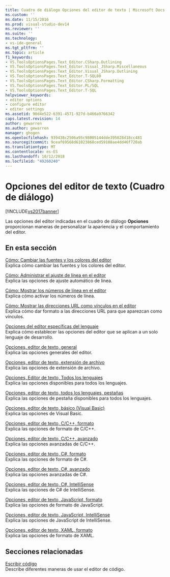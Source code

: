 ```yaml
---
title: Cuadro de diálogo Opciones del editor de texto | Microsoft Docs
ms.custom: ''
ms.date: 11/15/2016
ms.prod: visual-studio-dev14
ms.reviewer: ''
ms.suite: ''
ms.technology:
- vs-ide-general
ms.tgt_pltfrm: ''
ms.topic: article
f1_keywords:
- VS.ToolsOptionsPages.Text_Editor.CSharp.Outlining
- VS.ToolsOptionsPages.Text_Editor.Visual_JSharp.Miscellaneous
- VS.ToolsOptionsPages.Text_Editor.Visual_JSharp.Outlining
- VS.ToolsOptionsPages.Text_Editor.T-SQL80
- VS.ToolsOptionsPages.Text_Editor.CSharp.Formatting
- VS.ToolsOptionsPages.Text_Editor.PL/SQL
- VS.ToolsOptionsPages.Text_Editor.T-SQL
helpviewer_keywords:
- editor options
- configure editor
- editor settings
ms.assetid: 90d4e522-6391-4571-927d-b466a9766342
caps.latest.revision: 14
author: gewarren
ms.author: gewarren
manager: ghogen
ms.openlocfilehash: 939438c2506a95c98005144dde395028d18cc481
ms.sourcegitcommit: 9ceaf69568d61023868ced59108ae4dd46f720ab
ms.translationtype: MT
ms.contentlocale: es-ES
ms.lasthandoff: 10/12/2018
ms.locfileid: "49260240"
---
```

# <a name="text-editor-options-dialog-box"></a>Opciones del editor de texto (Cuadro de diálogo)
[!INCLUDE[vs2017banner](../../includes/vs2017banner.md)]

  
Las opciones del editor indicadas en el cuadro de diálogo **Opciones** proporcionan maneras de personalizar la apariencia y el comportamiento del editor.  
  
## <a name="in-this-section"></a>En esta sección  
 [Cómo: Cambiar las fuentes y los colores del editor](../../ide/reference/how-to-change-fonts-and-colors-in-the-editor.md)  
 Explica cómo cambiar las fuentes y los colores del editor.  
  
 [Cómo: Administrar el ajuste de línea en el editor](../../ide/reference/how-to-manage-word-wrap-in-the-editor.md)  
 Explica las opciones de ajuste automático de línea.  
  
 [Cómo: Mostrar los números de línea en el editor](../../ide/reference/how-to-display-line-numbers-in-the-editor.md)  
 Explica cómo activar los números de línea.  
  
 [Cómo: Mostrar las direcciones URL como vínculos en el editor](../../ide/reference/how-to-display-urls-as-links-in-the-editor.md)  
 Explica cómo dar formato a las direcciones URL para que aparezcan como vínculos.  
  
 [Opciones del editor específicas del lenguaje](../../ide/reference/setting-language-specific-editor-options.md)  
 Explica cómo establecer las opciones del editor que se aplican a un solo lenguaje de desarrollo.  
  
 [Opciones, editor de texto, general](../../ide/reference/options-text-editor-general.md)  
 Explica las opciones generales del editor.  
  
 [Opciones, editor de texto, extensión de archivo](../../ide/reference/options-text-editor-file-extension.md)  
 Explica las opciones de extensión de archivo.  
  
 [Opciones, Editor de texto, Todos los lenguajes](../../ide/reference/options-text-editor-all-languages.md)  
 Explica las opciones disponibles para todos los lenguajes.  
  
 [Opciones, editor de texto, todos los lenguajes, pestañas](../../ide/reference/options-text-editor-all-languages-tabs.md)  
 Explica las opciones de pestaña disponibles para todos los lenguajes.  
  
 [Opciones, editor de texto, básico (Visual Basic)](../../ide/reference/options-text-editor-basic-visual-basic.md)  
 Explica las opciones de Visual Basic.  
  
 [Opciones, editor de texto, C/C++, formato](../../ide/reference/options-text-editor-c-cpp-formatting.md)  
 Explica las opciones de formato de C/C++.  
  
 [Opciones, editor de texto, C/C++, avanzado](../../ide/reference/options-text-editor-c-cpp-advanced.md)  
 Explica las opciones avanzadas de C/C++.  
  
 [Opciones, editor de texto, C#, formato](../../ide/reference/options-text-editor-csharp-formatting.md)  
 Explica las opciones de formato de C#.  
  
 [Opciones, editor de texto, C#, avanzado](../../ide/reference/options-text-editor-csharp-advanced.md)  
 Explica las opciones avanzadas de C#.  
  
 [Opciones, editor de texto, C#, IntelliSense](../../ide/reference/options-text-editor-csharp-intellisense.md)  
 Explica las opciones de C# de IntelliSense.  
  
 [Opciones, editor de texto, JavaScript, formato](../../ide/reference/options-text-editor-javascript-formatting.md)  
 Explica las opciones de formato de JavaScript.  
  
 [Opciones, editor de texto, JavaScript, IntelliSense](../../ide/reference/options-text-editor-javascript-intellisense.md)  
 Explica las opciones de JavaScript de IntelliSense.  
  
 [Opciones, editor de texto, XAML, formato](../../ide/reference/options-text-editor-xaml-formatting.md)  
 Explica las opciones de formato de XAML.  
  
## <a name="related-sections"></a>Secciones relacionadas  
 [Escribir código](../../ide/writing-code-in-the-code-and-text-editor.md)  
 Describe diferentes maneras de usar el editor de código.



